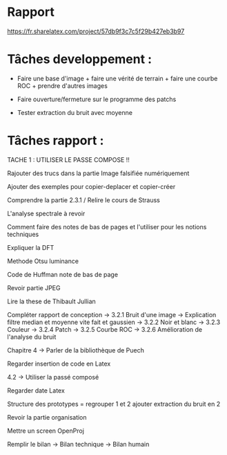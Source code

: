 
# Rapport 

https://fr.sharelatex.com/project/57db9f3c7c5f29b427eb3b97

# Tâches developpement : 

- Faire une base d'image + faire une vérité de terrain + faire une courbe ROC + prendre d'autres images

- Faire ouverture/fermeture sur le programme des patchs

- Tester extraction du bruit avec moyenne

# Tâches rapport : 

TACHE 1 : UTILISER LE PASSE COMPOSE !!

Rajouter des trucs dans la partie Image falsifiée numériquement

Ajouter des exemples pour copier-deplacer et copier-créer

Comprendre la partie 2.3.1 / Relire le cours de Strauss

L'analyse spectrale à revoir

Comment faire des notes de bas de pages et l'utiliser pour les notions techniques

Expliquer la DFT

Methode Otsu luminance

Code de Huffman note de bas de page

Revoir partie JPEG

Lire la these de Thibault Jullian

Compléter rapport de conception
	-> 3.2.1 Bruit d'une image
	-> Explication filtre median et moyenne vite fait et gaussien
	-> 3.2.2 Noir et blanc
	-> 3.2.3 Couleur
	-> 3.2.4 Patch
	-> 3.2.5 Courbe ROC
	-> 3.2.6 Amélioration de l'analyse du bruit
	
Chapitre 4 -> Parler de la bibliothèque de Puech

Regarder insertion de code en Latex

4.2 -> Utiliser la passé composé

Regarder date Latex

Structure des prototypes = regrouper 1 et 2 ajouter extraction du bruit en 2

Revoir la partie organisation

Mettre un screen OpenProj

Remplir le bilan
	-> Bilan technique
	-> Bilan humain
